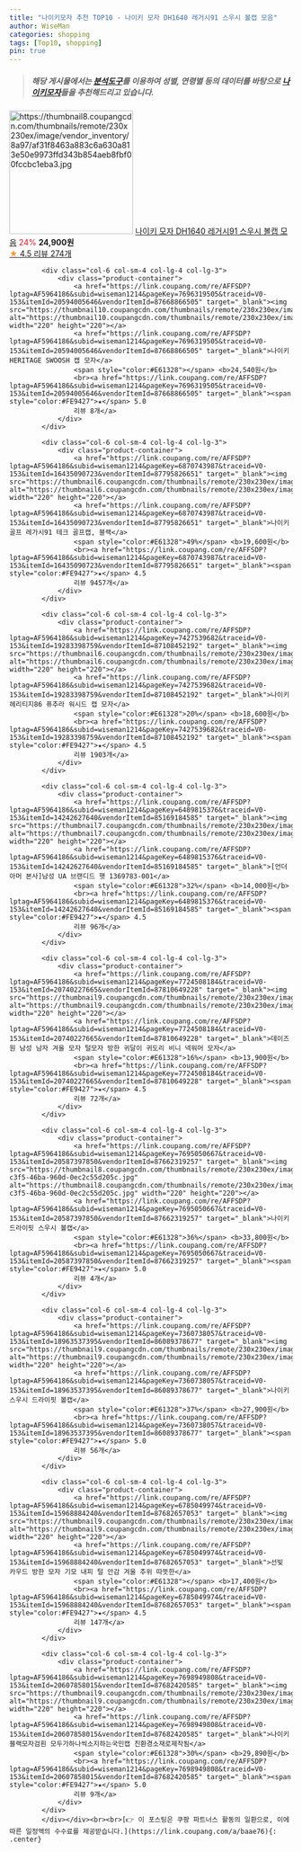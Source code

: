 ```yaml
---
title: "나이키모자 추천 TOP10 - 나이키 모자 DH1640 레거시91 스우시 볼캡 모음"
author: WiseMan
categories: shopping
tags: [Top10, shopping]
pin: true
---
```


> ##### 해당 게시물에서는 [**분석도구**](https://itemscout.io/)를 이용하여 **성별**, **연령별** 등의 데이터를 바탕으로 [**나이키모자**](https://link.coupang.com/a/baae76)들을 추천해드리고 있습니다.
<div class="container"><div class="row">
            <div class="col-6 col-sm-4 col-lg-4 col-lg-3">
                <div class="product-container">
                    <a href="https://link.coupang.com/re/AFFSDP?lptag=AF5964186&subid=wiseman1214&pageKey=7405929501&traceid=V0-153&itemId=19178213209&vendorItemId=82837489576" target="_blank"><img src="https://thumbnail8.coupangcdn.com/thumbnails/remote/230x230ex/image/vendor_inventory/8a97/af31f8463a883c6a630a813e50e9973ffd343b854aeb8fbf00fccbc1eba3.jpg" alt="https://thumbnail8.coupangcdn.com/thumbnails/remote/230x230ex/image/vendor_inventory/8a97/af31f8463a883c6a630a813e50e9973ffd343b854aeb8fbf00fccbc1eba3.jpg" width="220" height="220"></a>
                    <a href="https://link.coupang.com/re/AFFSDP?lptag=AF5964186&subid=wiseman1214&pageKey=7405929501&traceid=V0-153&itemId=19178213209&vendorItemId=82837489576" target="_blank">나이키 모자 DH1640 레거시91 스우시 볼캡 모음</a>
                    <span style="color:#E61328">24%</span> <b>24,900원</b>
                    <br><a href="https://link.coupang.com/re/AFFSDP?lptag=AF5964186&subid=wiseman1214&pageKey=7405929501&traceid=V0-153&itemId=19178213209&vendorItemId=82837489576" target="_blank"><span style="color:#FE9427">★</span> 4.5
                    리뷰 274개</a>
                </div>
            </div>
            
            <div class="col-6 col-sm-4 col-lg-4 col-lg-3">
                <div class="product-container">
                    <a href="https://link.coupang.com/re/AFFSDP?lptag=AF5964186&subid=wiseman1214&pageKey=7696319505&traceid=V0-153&itemId=20594005646&vendorItemId=87668866505" target="_blank"><img src="https://thumbnail10.coupangcdn.com/thumbnails/remote/230x230ex/image/rs_quotation_api/w3srhtjm/17aefaef75e840e69ff59368770cb4e9.jpg" alt="https://thumbnail10.coupangcdn.com/thumbnails/remote/230x230ex/image/rs_quotation_api/w3srhtjm/17aefaef75e840e69ff59368770cb4e9.jpg" width="220" height="220"></a>
                    <a href="https://link.coupang.com/re/AFFSDP?lptag=AF5964186&subid=wiseman1214&pageKey=7696319505&traceid=V0-153&itemId=20594005646&vendorItemId=87668866505" target="_blank">나이키 HERITAGE SWOOSH 캡 모자</a>
                    <span style="color:#E61328"></span> <b>24,540원</b>
                    <br><a href="https://link.coupang.com/re/AFFSDP?lptag=AF5964186&subid=wiseman1214&pageKey=7696319505&traceid=V0-153&itemId=20594005646&vendorItemId=87668866505" target="_blank"><span style="color:#FE9427">★</span> 5.0
                    리뷰 8개</a>
                </div>
            </div>
            
            <div class="col-6 col-sm-4 col-lg-4 col-lg-3">
                <div class="product-container">
                    <a href="https://link.coupang.com/re/AFFSDP?lptag=AF5964186&subid=wiseman1214&pageKey=6870743987&traceid=V0-153&itemId=16435090723&vendorItemId=87795826651" target="_blank"><img src="https://thumbnail6.coupangcdn.com/thumbnails/remote/230x230ex/image/vendor_inventory/97a5/fd50aa0999677784e0b6b6deef128f2144127f7d5f08dd8f9f0c36c40d6d.jpg" alt="https://thumbnail6.coupangcdn.com/thumbnails/remote/230x230ex/image/vendor_inventory/97a5/fd50aa0999677784e0b6b6deef128f2144127f7d5f08dd8f9f0c36c40d6d.jpg" width="220" height="220"></a>
                    <a href="https://link.coupang.com/re/AFFSDP?lptag=AF5964186&subid=wiseman1214&pageKey=6870743987&traceid=V0-153&itemId=16435090723&vendorItemId=87795826651" target="_blank">나이키골프 레가시91 테크 골프캡, 블랙</a>
                    <span style="color:#E61328">49%</span> <b>19,600원</b>
                    <br><a href="https://link.coupang.com/re/AFFSDP?lptag=AF5964186&subid=wiseman1214&pageKey=6870743987&traceid=V0-153&itemId=16435090723&vendorItemId=87795826651" target="_blank"><span style="color:#FE9427">★</span> 4.5
                    리뷰 9457개</a>
                </div>
            </div>
            
            <div class="col-6 col-sm-4 col-lg-4 col-lg-3">
                <div class="product-container">
                    <a href="https://link.coupang.com/re/AFFSDP?lptag=AF5964186&subid=wiseman1214&pageKey=7427539682&traceid=V0-153&itemId=19283398759&vendorItemId=87108452192" target="_blank"><img src="https://thumbnail6.coupangcdn.com/thumbnails/remote/230x230ex/image/vendor_inventory/1ff1/dd5ed6e6c1809534fea524f02a9bc55b73b337851b4a502ace8fd6a56fc9.jpg" alt="https://thumbnail6.coupangcdn.com/thumbnails/remote/230x230ex/image/vendor_inventory/1ff1/dd5ed6e6c1809534fea524f02a9bc55b73b337851b4a502ace8fd6a56fc9.jpg" width="220" height="220"></a>
                    <a href="https://link.coupang.com/re/AFFSDP?lptag=AF5964186&subid=wiseman1214&pageKey=7427539682&traceid=V0-153&itemId=19283398759&vendorItemId=87108452192" target="_blank">나이키 헤리티지86 퓨추라 워시드 캡 모자</a>
                    <span style="color:#E61328">20%</span> <b>18,600원</b>
                    <br><a href="https://link.coupang.com/re/AFFSDP?lptag=AF5964186&subid=wiseman1214&pageKey=7427539682&traceid=V0-153&itemId=19283398759&vendorItemId=87108452192" target="_blank"><span style="color:#FE9427">★</span> 4.5
                    리뷰 1903개</a>
                </div>
            </div>
            
            <div class="col-6 col-sm-4 col-lg-4 col-lg-3">
                <div class="product-container">
                    <a href="https://link.coupang.com/re/AFFSDP?lptag=AF5964186&subid=wiseman1214&pageKey=6489815376&traceid=V0-153&itemId=14242627640&vendorItemId=85169184585" target="_blank"><img src="https://thumbnail7.coupangcdn.com/thumbnails/remote/230x230ex/image/vendor_inventory/7282/dac3827ff4bb12d031b5a3f974534fafad710d7f3c165c60996c2a1a9e7f.jpg" alt="https://thumbnail7.coupangcdn.com/thumbnails/remote/230x230ex/image/vendor_inventory/7282/dac3827ff4bb12d031b5a3f974534fafad710d7f3c165c60996c2a1a9e7f.jpg" width="220" height="220"></a>
                    <a href="https://link.coupang.com/re/AFFSDP?lptag=AF5964186&subid=wiseman1214&pageKey=6489815376&traceid=V0-153&itemId=14242627640&vendorItemId=85169184585" target="_blank">[언더아머 본사]남성 UA 브랜디드 햇 1369783-001</a>
                    <span style="color:#E61328">32%</span> <b>14,000원</b>
                    <br><a href="https://link.coupang.com/re/AFFSDP?lptag=AF5964186&subid=wiseman1214&pageKey=6489815376&traceid=V0-153&itemId=14242627640&vendorItemId=85169184585" target="_blank"><span style="color:#FE9427">★</span> 4.5
                    리뷰 96개</a>
                </div>
            </div>
            
            <div class="col-6 col-sm-4 col-lg-4 col-lg-3">
                <div class="product-container">
                    <a href="https://link.coupang.com/re/AFFSDP?lptag=AF5964186&subid=wiseman1214&pageKey=7724508184&traceid=V0-153&itemId=20740227665&vendorItemId=87810649228" target="_blank"><img src="https://thumbnail9.coupangcdn.com/thumbnails/remote/230x230ex/image/vendor_inventory/dcb1/bb34746c95806a2489ff40b5cca6bfebcc65f4452f7171b1bb61212a5411.jpg" alt="https://thumbnail9.coupangcdn.com/thumbnails/remote/230x230ex/image/vendor_inventory/dcb1/bb34746c95806a2489ff40b5cca6bfebcc65f4452f7171b1bb61212a5411.jpg" width="220" height="220"></a>
                    <a href="https://link.coupang.com/re/AFFSDP?lptag=AF5964186&subid=wiseman1214&pageKey=7724508184&traceid=V0-153&itemId=20740227665&vendorItemId=87810649228" target="_blank">데이즈원 남성 남자 겨울 모자 털모자 방한 귀달이 귀도리 비니 넥워머 모자</a>
                    <span style="color:#E61328">16%</span> <b>13,900원</b>
                    <br><a href="https://link.coupang.com/re/AFFSDP?lptag=AF5964186&subid=wiseman1214&pageKey=7724508184&traceid=V0-153&itemId=20740227665&vendorItemId=87810649228" target="_blank"><span style="color:#FE9427">★</span> 4.5
                    리뷰 72개</a>
                </div>
            </div>
            
            <div class="col-6 col-sm-4 col-lg-4 col-lg-3">
                <div class="product-container">
                    <a href="https://link.coupang.com/re/AFFSDP?lptag=AF5964186&subid=wiseman1214&pageKey=7695050667&traceid=V0-153&itemId=20587397850&vendorItemId=87662319257" target="_blank"><img src="https://thumbnail8.coupangcdn.com/thumbnails/remote/230x230ex/image/retail/images/2023/11/03/18/6/3d9a99b6-c3f5-46ba-960d-0ec2c55d205c.jpg" alt="https://thumbnail8.coupangcdn.com/thumbnails/remote/230x230ex/image/retail/images/2023/11/03/18/6/3d9a99b6-c3f5-46ba-960d-0ec2c55d205c.jpg" width="220" height="220"></a>
                    <a href="https://link.coupang.com/re/AFFSDP?lptag=AF5964186&subid=wiseman1214&pageKey=7695050667&traceid=V0-153&itemId=20587397850&vendorItemId=87662319257" target="_blank">나이키 드라이핏 스우시 볼캡</a>
                    <span style="color:#E61328">36%</span> <b>33,800원</b>
                    <br><a href="https://link.coupang.com/re/AFFSDP?lptag=AF5964186&subid=wiseman1214&pageKey=7695050667&traceid=V0-153&itemId=20587397850&vendorItemId=87662319257" target="_blank"><span style="color:#FE9427">★</span> 5.0
                    리뷰 4개</a>
                </div>
            </div>
            
            <div class="col-6 col-sm-4 col-lg-4 col-lg-3">
                <div class="product-container">
                    <a href="https://link.coupang.com/re/AFFSDP?lptag=AF5964186&subid=wiseman1214&pageKey=7360738057&traceid=V0-153&itemId=18963537395&vendorItemId=86089378677" target="_blank"><img src="https://thumbnail9.coupangcdn.com/thumbnails/remote/230x230ex/image/vendor_inventory/323c/10200d4fb6766935ba3939adaefe228201bbb4ea7502eb3a0415da5f759e.jpg" alt="https://thumbnail9.coupangcdn.com/thumbnails/remote/230x230ex/image/vendor_inventory/323c/10200d4fb6766935ba3939adaefe228201bbb4ea7502eb3a0415da5f759e.jpg" width="220" height="220"></a>
                    <a href="https://link.coupang.com/re/AFFSDP?lptag=AF5964186&subid=wiseman1214&pageKey=7360738057&traceid=V0-153&itemId=18963537395&vendorItemId=86089378677" target="_blank">나이키 스우시 드라이핏 볼캡</a>
                    <span style="color:#E61328">37%</span> <b>27,900원</b>
                    <br><a href="https://link.coupang.com/re/AFFSDP?lptag=AF5964186&subid=wiseman1214&pageKey=7360738057&traceid=V0-153&itemId=18963537395&vendorItemId=86089378677" target="_blank"><span style="color:#FE9427">★</span> 5.0
                    리뷰 56개</a>
                </div>
            </div>
            
            <div class="col-6 col-sm-4 col-lg-4 col-lg-3">
                <div class="product-container">
                    <a href="https://link.coupang.com/re/AFFSDP?lptag=AF5964186&subid=wiseman1214&pageKey=6785049974&traceid=V0-153&itemId=15968884240&vendorItemId=87682657053" target="_blank"><img src="https://thumbnail9.coupangcdn.com/thumbnails/remote/230x230ex/image/vendor_inventory/3609/a33a93ec9a0c762dda91be61e354949a3cc138570802df4d4da3416652bd.jpg" alt="https://thumbnail9.coupangcdn.com/thumbnails/remote/230x230ex/image/vendor_inventory/3609/a33a93ec9a0c762dda91be61e354949a3cc138570802df4d4da3416652bd.jpg" width="220" height="220"></a>
                    <a href="https://link.coupang.com/re/AFFSDP?lptag=AF5964186&subid=wiseman1214&pageKey=6785049974&traceid=V0-153&itemId=15968884240&vendorItemId=87682657053" target="_blank">선빛 카우드 방한 모자 기모 내피 털 안감 겨울 추위 따뜻한</a>
                    <span style="color:#E61328"></span> <b>17,400원</b>
                    <br><a href="https://link.coupang.com/re/AFFSDP?lptag=AF5964186&subid=wiseman1214&pageKey=6785049974&traceid=V0-153&itemId=15968884240&vendorItemId=87682657053" target="_blank"><span style="color:#FE9427">★</span> 4.5
                    리뷰 147개</a>
                </div>
            </div>
            
            <div class="col-6 col-sm-4 col-lg-4 col-lg-3">
                <div class="product-container">
                    <a href="https://link.coupang.com/re/AFFSDP?lptag=AF5964186&subid=wiseman1214&pageKey=7698949808&traceid=V0-153&itemId=20607858015&vendorItemId=87682420585" target="_blank"><img src="https://thumbnail9.coupangcdn.com/thumbnails/remote/230x230ex/image/vendor_inventory/086a/2eebe4090b9cf4e999a72a20a1953db6d7cad4290af42e5ac649c62bbd28.JPG" alt="https://thumbnail9.coupangcdn.com/thumbnails/remote/230x230ex/image/vendor_inventory/086a/2eebe4090b9cf4e999a72a20a1953db6d7cad4290af42e5ac649c62bbd28.JPG" width="220" height="220"></a>
                    <a href="https://link.coupang.com/re/AFFSDP?lptag=AF5964186&subid=wiseman1214&pageKey=7698949808&traceid=V0-153&itemId=20607858015&vendorItemId=87682420585" target="_blank">나이키블랙모자검흰 모두가하나씩소지하는국민캡 친환경소재로제작됨</a>
                    <span style="color:#E61328">30%</span> <b>29,890원</b>
                    <br><a href="https://link.coupang.com/re/AFFSDP?lptag=AF5964186&subid=wiseman1214&pageKey=7698949808&traceid=V0-153&itemId=20607858015&vendorItemId=87682420585" target="_blank"><span style="color:#FE9427">★</span> 5.0
                    리뷰 9개</a>
                </div>
            </div>
            </div></div><br><br>[👉 이 포스팅은 쿠팡 파트너스 활동의 일환으로, 이에 따른 일정액의 수수료를 제공받습니다.](https://link.coupang.com/a/baae76){: .center}